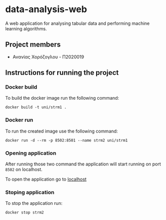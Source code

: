 # data-analysis-web

A web application for analysing tabular data and performing machine learning algorithms.

## Project members

- Ανανίας Χορόζογλου - Π2020019

## Instructions for running the project

### Docker build

To build the docker image run the following command:

`docker build -t uni/strm1 .`

### Docker run

To run the created image use the following command:

`docker run -d --rm -p 8502:8501 --name strm2 uni/strm1`

### Opening application

After running those two command the application will start running on port `8502` on localhost.

To open the application go to [localhost](http://localhost:8502)

### Stoping application

To stop the application run:

`docker stop strm2`
